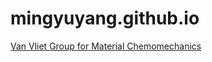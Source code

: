 # mingyuyang.github.io
<a href="https://kjvvgroup.mit.edu/">Van Vliet Group for Material Chemomechanics</a>
